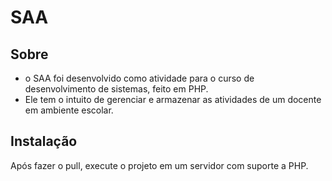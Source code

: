 # SAA

## Sobre
* o SAA foi desenvolvido como atividade para o curso de desenvolvimento de sistemas, feito em PHP.
* Ele tem o intuito de gerenciar e armazenar as atividades de um docente em ambiente escolar.



## Instalação

Após fazer o pull, execute o projeto em um servidor com suporte a PHP.





